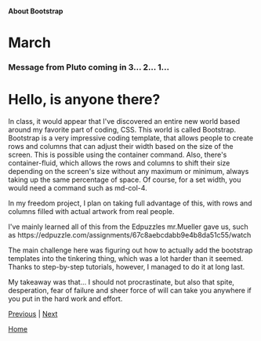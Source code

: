 #### About Bootstrap
# March
### Message from Pluto coming in 3... 2... 1...

<h1>Hello, is anyone there?</h1>

<p>In class, it would appear that I've discovered an entire new world based around my favorite part of coding, CSS. This world is called Bootstrap. Bootstrap is a very impressive coding template, that allows people to create rows and columns that can adjust their width based on the size of the screen. This is possible using the container command. Also, there's container-fluid, which allows the rows and columns to shift their size depending on the screen's size without any maximum or minimum, always taking up the same percentage of space. Of course, for a set width, you would need a command such as md-col-4.</p>
<p>In my freedom project, I plan on taking full advantage of this, with rows and columns filled with actual artwork from real people.</p>
<p>I've mainly learned all of this from the Edpuzzles mr.Mueller gave us, such as https://edpuzzle.com/assignments/67c8aebcdabb9e4b8da51c55/watch</p>
<p>The main challenge here was figuring out how to actually add the bootstrap templates into the tinkering thing, which was a lot harder than it seemed. Thanks to step-by-step tutorials, however, I managed to do it at long last.</p>
<p>My takeaway was that... I should not procrastinate, but also that spite, desperation, fear of failure and sheer force of will can take you anywhere if you put in the hard work and effort.</p>

[Previous](entry05.md) | [Next](entry07.md)

[Home](../README.md)
